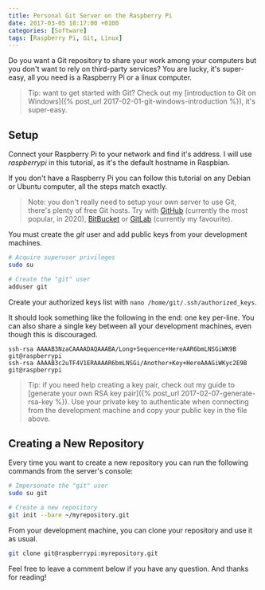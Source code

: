 ```yaml
---
title: Personal Git Server on the Raspberry Pi
date: 2017-03-05 18:17:00 +0100
categories: [Software]
tags: [Raspberry Pi, Git, Linux]
---
```


Do you want a Git repository to share your work among your computers but you don't want to rely on third-party services? You are lucky, it's super-easy, all you need is a Raspberry Pi or a linux computer.

> Tip: want to get started with Git? Check out my [introduction to Git on Windows]({% post_url 2017-02-01-git-windows-introduction %}), it's super-easy.

## Setup

Connect your Raspberry Pi to your network and find it's address. I will use *raspberrypi* in this tutorial, as it's the default hostname in Raspbian.

If you don't have a Raspberry Pi you can follow this tutorial on any Debian or Ubuntu computer, all the steps match exactly.

> Note: you don't really need to setup your own server to use Git, there's plenty of free Git hosts. Try with [GitHub](https://github.com/) (currently the most popular, in 2020), [BitBucket](https://bitbucket.org) or [GitLab](https://gitlab.com/) (currently my favourite).

You must create the *git* user and add public keys from your development machines.

```bash
# Acquire superuser privileges
sudo su

# Create the "git" user
adduser git
```

Create your authorized keys list with `nano /home/git/.ssh/authorized_keys`.

It should look something like the following in the end: one key per-line. You can also share a single key between all your development machines, even though this is discouraged.

```text
ssh-rsa AAAAB3NzaCAAAADAQAAABA/Long+Sequence+HereAAR6bmLNSGiWK9B git@raspberrypi
ssh-rsa AAAAB3c2uTF4V1ERAAAAR6bmLNSGi/Another+Key+HereAAAGiWKyc2E9B git@raspberrypi
```

> Tip: if you need help creating a key pair, check out my guide to [generate your own RSA key pair]({% post_url 2017-02-07-generate-rsa-key %}). Use your private key to authenticate when connecting from the development machine and copy your public key in the file above.

## Creating a New Repository

Every time you want to create a new repository you can run the following commands from the server's console:

```bash
# Impersonate the "git" user
sudo su git

# Create a new repository
git init --bare ~/myrepository.git
```

From your development machine, you can clone your repository and use it as usual.

```bash
git clone git@raspberrypi:myrepository.git
```

Feel free to leave a comment below if you have any question. And thanks for reading!
